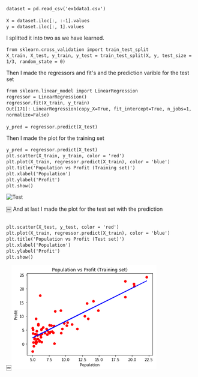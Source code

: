 ```

dataset = pd.read_csv('ex1data1.csv')

X = dataset.iloc[:, :-1].values
y = dataset.iloc[:, 1].values

```

I splitted it into two as we have learned.

```
from sklearn.cross_validation import train_test_split
X_train, X_test, y_train, y_test = train_test_split(X, y, test_size = 1/3, random_state = 0)
```

Then I made the regressors and fit's and the prediction varible for the test set
```
from sklearn.linear_model import LinearRegression
regressor = LinearRegression()
regressor.fit(X_train, y_train)
Out[171]: LinearRegression(copy_X=True, fit_intercept=True, n_jobs=1, normalize=False)

y_pred = regressor.predict(X_test)

```
Then I made the plot for the training set

```
y_pred = regressor.predict(X_test)
plt.scatter(X_train, y_train, color = 'red')
plt.plot(X_train, regressor.predict(X_train), color = 'blue')
plt.title('Population vs Profit (Training set)')
plt.xlabel('Population')
plt.ylabel('Profit')
plt.show()

```
![Test](Statistical-Learning/exercises/exercise1/ex1_test_set.png)

￼
And at last I made the plot for the test set with the prediction

```

plt.scatter(X_test, y_test, color = 'red')
plt.plot(X_train, regressor.predict(X_train), color = 'blue')
plt.title('Population vs Profit (Test set)')
plt.xlabel('Population')
plt.ylabel('Profit')
plt.show() 

```

￼![Training](https://github.com/ToneSyvertsen/Statistical-Learning/blob/master/exercises/exercise1/ex1_trainingset.png)
